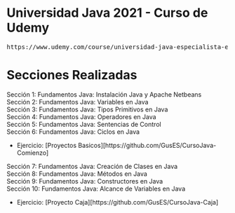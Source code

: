 # Universidad Java 2021 - Curso de Udemy
<pre>https://www.udemy.com/course/universidad-java-especialista-en-java-desde-cero-a-master/</pre>


# Secciones Realizadas<br>
<p>
Sección 1: Fundamentos Java: Instalación Java y Apache Netbeans<br>
Sección 2: Fundamentos Java: Variables en Java<br>
Sección 3: Fundamentos Java: Tipos Primitivos en Java<br>
Sección 4: Fundamentos Java: Operadores en Java<br>
Sección 5: Fundamentos Java: Sentencias de Control<br>
Sección 6: Fundamentos Java: Ciclos en Java<br>
</p>
<ul><li> Ejercicio: [Proyectos Basicos][https://github.com/GusES/CursoJava-Comienzo] </li></ul>
<p>
Sección 7: Fundamentos Java: Creación de Clases en Java<br>
Sección 8: Fundamentos Java: Métodos en Java<br>
Sección 9: Fundamentos Java: Constructores en Java<br>
Sección 10: Fundamentos Java: Alcance de Variables en Java<br>
</p>
<ul><li> Ejercicio: [Proyecto Caja][https://github.com/GusES/CursoJava-Caja] </li></ul>

